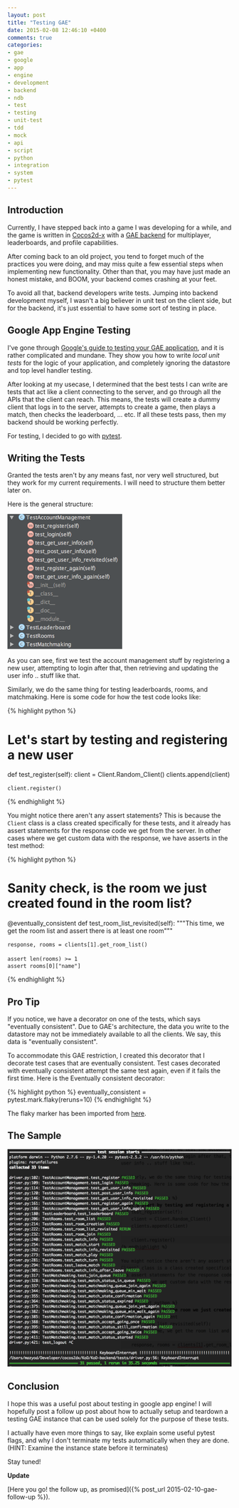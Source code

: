 ```yaml
---
layout: post
title: "Testing GAE"
date: 2015-02-08 12:46:10 +0400
comments: true
categories: 
- gae
- google
- app
- engine
- development
- backend
- ndb
- test
- testing
- unit-test
- tdd
- mock
- api
- script
- python
- integration
- system
- pytest
---
```


## Introduction

Currently, I have stepped back into a game I was developing for a while, and the game is written in [Cocos2d-x](http://cocos2d-x.org/) with a [GAE backend](https://appengine.google.com/) for multiplayer, leaderboards, and profile capabilities.

After coming back to an old project, you tend to forget much of the practices you were doing, and may miss quite a few essential steps when implementing new functionality. Other than that, you may have just made an honest mistake, and BOOM, your backend comes crashing at your feet.

To avoid all that, backend developers write tests. Jumping into backend development myself, I wasn't a big believer in unit test on the client side, but for the backend, it's just essential to have some sort of testing in place.

## Google App Engine Testing

I've gone through [Google's guide to testing your GAE application](https://cloud.google.com/appengine/docs/python/tools/localunittesting), and it is rather complicated and mundane. They show you how to write *local unit tests* for the logic of your application, and completely ignoring the datastore and top level handler testing.

After looking at my usecase, I determined that the best tests I can write are tests that act like a client connecting to the server, and go through all the APIs that the client can reach. This means, the tests will create a dummy client that logs in to the server, attempts to create a game, then plays a match, then checks the leaderboard, ... etc. If all these tests pass, then my backend should be working perfectly.

For testing, I decided to go with [pytest](http://pytest.org/latest/).

## Writing the Tests

Granted the tests aren't by any means fast, nor very well structured, but they work for my current requirements. I will need to structure them better later on.

Here is the general structure:

![image](/images/Screenshot_2015-02-08_12.58.08.png)

As you can see, first we test the account management stuff by registering a new user, attempting to login after that, then retrieving and updating the user info .. stuff like that.

Similarly, we do the same thing for testing leaderboards, rooms, and matchmaking. Here is some code for how the test code looks like:

{% highlight python %}
# Let's start by testing and registering a new user
def test_register(self):
    client = Client.Random_Client()
    clients.append(client)

    client.register()
{% endhighlight %}

You might notice there aren't any assert statements? This is because the `Client` class is a class created specifically for these tests, and it already has assert statements for the response code we get from the server. In other cases where we get custom data with the response, we have asserts in the test method:

{% highlight python %}
# Sanity check, is the room we just created found in the room list?
@eventually_consistent
def test_room_list_revisited(self):
    """This time, we get the room list and assert there is at least one room"""

    response, rooms = clients[1].get_room_list()

    assert len(rooms) >= 1
    assert rooms[0]["name"]
{% endhighlight %}

## Pro Tip

If you notice, we have a decorator on one of the tests, which says "eventually consistent". Due to GAE's architecture, the data you write to the datastore may not be immediately available to all the clients. We say, this data is "eventually consistent".

To accommodate this GAE restriction, I created this decorator that I decorate test cases that are eventually consistent. Test cases decorated with eventually consistent attempt the same test again, even if it fails the first time. Here is the Eventually consistent decorator:

{% highlight python %}
eventually_consistent = pytest.mark.flaky(reruns=10)
{% endhighlight %}

The flaky marker has been imported from [here](https://github.com/klrmn/pytest-rerunfailures).

## The Sample

![image](/images/Screenshot_2015-02-08_13.11.47.png)

## Conclusion

I hope this was a useful post about testing in google app engine! I will hopefully post a follow up post about how to actually setup and teardown a testing GAE instance that can be used solely for the purpose of these tests. 

I actually have even more things to say, like explain some useful pytest flags, and why I don't terminate my tests automatically when they are done. (HINT: Examine the instance state before it terminates)

Stay tuned!

**Update**

[Here you go! the follow up, as promised]({% post_url 2015-02-10-gae-follow-up %}).
